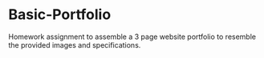 # Basic-Portfolio

Homework assignment to assemble a 3 page website portfolio to resemble the provided images and specifications.
